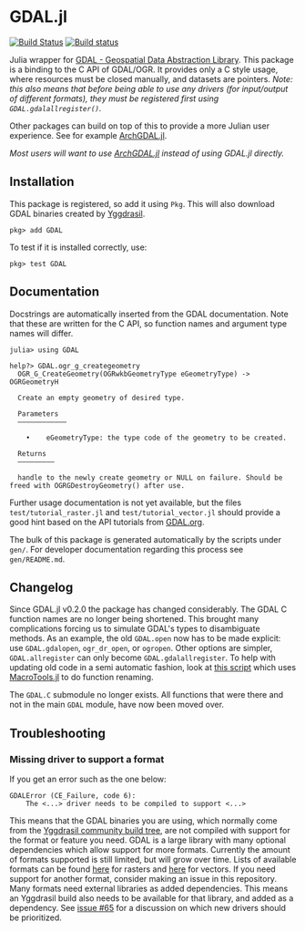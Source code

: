 # GDAL.jl
[![Build Status](https://travis-ci.com/JuliaGeo/GDAL.jl.svg?branch=master)](https://travis-ci.com/JuliaGeo/GDAL.jl)
[![Build status](https://ci.appveyor.com/api/projects/status/github/JuliaGeo/GDAL.jl?svg=true&branch=master)](https://ci.appveyor.com/project/JuliaGeo/gdal-jl/branch/master)

Julia wrapper for [GDAL - Geospatial Data Abstraction Library](http://gdal.org/).
This package is a binding to the C API of GDAL/OGR. It provides only a C style usage, where resources must be closed manually, and datasets are pointers. *Note: this also means that before being able to use any drivers (for input/output of different formats), they must be registered first using `GDAL.gdalallregister()`.*

Other packages can build on top of this to provide a more Julian user experience. See for example [ArchGDAL.jl](https://github.com/yeesian/ArchGDAL.jl).

*Most users will want to use [ArchGDAL.jl](https://github.com/yeesian/ArchGDAL.jl) instead of using GDAL.jl directly.*

## Installation
This package is registered, so add it using `Pkg`. This will also download GDAL binaries created by  [Yggdrasil](https://github.com/JuliaPackaging/Yggdrasil/tree/master/G/GDAL).
```
pkg> add GDAL
```
To test if it is installed correctly, use:
```
pkg> test GDAL
```

## Documentation
Docstrings are automatically inserted from the GDAL documentation. Note that these are written for the C API, so function names and argument type names will differ.
```
julia> using GDAL

help?> GDAL.ogr_g_creategeometry
  OGR_G_CreateGeometry(OGRwkbGeometryType eGeometryType) -> OGRGeometryH

  Create an empty geometry of desired type.

  Parameters
  ––––––––––––

    •    eGeometryType: the type code of the geometry to be created.

  Returns
  –––––––––

  handle to the newly create geometry or NULL on failure. Should be freed with OGRGDestroyGeometry() after use.
```

Further usage documentation is not yet available, but the files `test/tutorial_raster.jl` and `test/tutorial_vector.jl` should provide a good hint based on the API tutorials from [GDAL.org](http://gdal.org/).

The bulk of this package is generated automatically by the scripts under `gen/`. For developer documentation regarding this process see `gen/README.md`.

## Changelog

Since GDAL.jl v0.2.0 the package has changed considerably. The GDAL C function names are no longer being shortened. This brought many complications forcing us to simulate GDAL's types to disambiguate methods. As an example, the old `GDAL.open` now has to be made explicit: use `GDAL.gdalopen`, `ogr_dr_open`, or `ogropen`. Other options are simpler, `GDAL.allregister` can only become `GDAL.gdalallregister`. To help with updating old code in a semi automatic fashion, look at [this script](https://gist.github.com/visr/0a2ad3fe92073345c93c2ca42f5f58a0#file-renamer-jl) which uses [MacroTools.jl](https://mikeinnes.github.io/MacroTools.jl/stable/sourcewalk/) to do function renaming.

The `GDAL.C` submodule no longer exists. All functions that were there and not in the main `GDAL` module, have now been moved over.

## Troubleshooting

### Missing driver to support a format

If you get an error such as the one below:
```
GDALError (CE_Failure, code 6):
    The <...> driver needs to be compiled to support <...>
```

This means that the GDAL binaries you are using, which normally come from the [Yggdrasil community build tree](https://github.com/JuliaPackaging/Yggdrasil/tree/master/G/GDAL), are not compiled with support for the format or feature you need. GDAL is a large library with many optional dependencies which allow support for more formats. Currently the amount of formats supported is still limited, but will grow over time. Lists of available formats can be found [here](https://gdal.org/drivers/raster/index.html) for rasters and [here](https://gdal.org/drivers/vector/index.html) for vectors. If you need support for another format, consider making an issue in this repository. Many formats need external libraries as added dependencies. This means an Yggdrasil build also needs to be available for that library, and added as a dependency. See [issue #65](https://github.com/JuliaGeo/GDAL.jl/issues/65) for a discussion on which new drivers should be prioritized.
